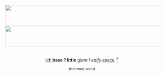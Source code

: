 <a href="https://stats.edify.space">
  <img src="https://stats.edify.space/barchart.svg?b=1d4ed820" style="width:3000px;height:69px;">
  <img src="https://stats.edify.space/bucket-timeline.svg?b=1d4ed820" style="width:3000px;height:69px;">
</a>
<br/><br/>
<p align="center"><a href="https://github.com/ruslandoga/ichi">ichi</a><b>base ? little</b> <a href="https://github.com/ruslandoga/g">g</a>i<i>ant ! edify.sp</i><a href="https://github.com/ruslandoga/ace">ace</a> <a href="https://edify.space"><sup>↗</sup></a></p>
<p align="center"><sup>(not now, soon)</sup></p>

